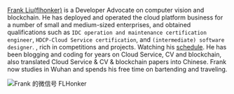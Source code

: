 [Frank Liu(flhonker)](/about) is a Developer Advocate on computer vision and blockchain. He has deployed and operated the cloud platform business for a number of small and medium-sized enterprises, and obtained qualifications such as `IDC operation and maintenance certification engineer`, `HDCP-Cloud Service certification`, and `(intermediate) software designer`. , rich in competitions and projects. Watching his [schedule](https://flhonker.github.io/about/#activities). He has been blogging and coding for years on Cloud Service, CV and blockchain, also translated Cloud Service & CV & blockchain papers into Chinese. Frank now studies in Wuhan and spends his free time on bartending and traveling.

![Frank 的微信号 FLHonker](https://res.cloudinary.com/flhonker/image/upload/v1534081776/flhonker-hugo/logo/QRCode_WeChat.png)